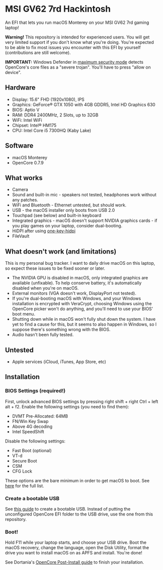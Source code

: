 # MSI GV62 7rd Hackintosh

An EFI that lets you run macOS Monterey on your MSI GV62 7rd gaming laptop!

**Warning!** This repository is intended for experienced users. You will get very limited support if you don't know what you're doing. You're expected to be able to fix most issues you encounter with this EFI by yourself (contributions are still welcome).

**IMPORTANT:** Windows Defender in [maximum security mode](https://github.com/AndyFul/ConfigureDefender) detects OpenCore's core files as a "severe trojan". You'll have to press "allow on device".

## Hardware

- Display: 15.6" FHD (1920x1080), IPS
- Graphics: GeForce® GTX 1050 with 4GB GDDR5, Intel HD Graphics 630
- BIOS: Aptio V
- RAM: DDR4 2400MHz, 2 Slots, up to 32GB
- WiFi: Intel WiFi
- Chipset: Intel® HM175
- CPU: Intel Core i5 7300HQ (Kaby Lake)

## Software

- macOS Monterey
- OpenCore 0.7.9

## What works

- Camera
- Sound and built-in mic - speakers not tested, headphones work without any patches.
- WiFi and Bluetooth - Ethernet untested, but should work.
- USB - the macOS installer only boots from USB 2.0
- Touchpad (see below) and built-in keyboard
- Integrated graphics - macOS doesn't support NVIDIA graphics cards - if you play games on your laptop, consider dual-booting.
- HiDPI after using [one-key-hidpi](https://github.com/xzhih/one-key-hidpi)
- FileVault

## What doesn't work (and limitations)

This is my personal bug tracker. I want to daily drive macOS on this laptop, so expect these issues to be fixed sooner or later.

- The NVIDIA GPU is disabled in macOS, only integrated graphics are available (unfixable). To help conserve battery, it's automatically disabled when you're on macOS.
- External monitors (VGA doesn't work, DisplayPort not tested).
- If you're dual-booting macOS with Windows, and your Windows installation is encrypted with VeraCrypt, choosing Windows using the OpenCore picker won't do anything, and you'll need to use your BIOS' boot menu.
- Shutting down while in macOS won't fully shut down the system. I have yet to find a cause for this, but it seems to also happen in Windows, so I suppose there's something wrong with the BIOS.
- Audio hasn't been fully tested.

## Untested

- Apple services (iCloud, iTunes, App Store, etc)

## Installation

### BIOS Settings (required!)

First, unlock advanced BIOS settings by pressing right shift + right Ctrl + left alt + f2.
Enable the following settings (you need to find them):

- DVMT Pre-Allocated: 64MB
- FN/Win Key Swap
- Above 4G decoding
- Intel SpeedShift

Disable the following settings:

- Fast Boot (optional)
- VT-d
- Secure Boot
- CSM
- CFG Lock

These options are the bare minimum in order to get macOS to boot. See [here](https://dortania.github.io/OpenCore-Install-Guide/config.plist/kaby-lake.html#intel-bios-settings) for the full list.

### Create a bootable USB

See [this guide](https://dortania.github.io/OpenCore-Install-Guide/installer-guide/) to create a bootable USB. Instead of putting the unconfigured OpenCore EFI folder to the USB drive, use the one from this repository.

### Boot!

Hold F11 while your laptop starts, and choose your USB drive. Boot the macOS recovery, change the language, open the Disk Utility, format the drive you want to install macOS on as APFS and install. You're done!

See Dortania's [OpenCore Post-Install guide](https://dortania.github.io/OpenCore-Post-Install/) to finish your installation.
